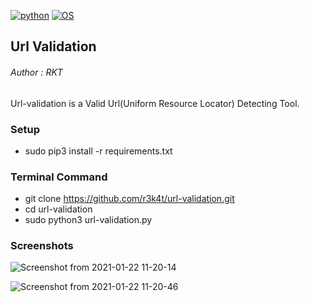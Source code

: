 [![python](https://img.shields.io/badge/Python-3.9.0-purple.svg)](https://www.python.org/downloads/release/python-390/)
[![OS](https://img.shields.io/badge/Tested%20On-Linux-purple.svg)](https://en.wikipedia.org/wiki/Linux)


<h2> Url Validation </h2>


<h6>Author : RKT</h6>


Url-validation is a  Valid Url(Uniform Resource Locator) Detecting Tool.


### Setup ###

+ sudo pip3 install -r requirements.txt

### Terminal Command ###

+ git clone https://github.com/r3k4t/url-validation.git
+ cd url-validation
+ sudo python3 url-validation.py


### Screenshots ###


![Screenshot from 2021-01-22 11-20-14](https://user-images.githubusercontent.com/69615463/105450484-c0903400-5ca4-11eb-9d0b-5a5310011557.png)


![Screenshot from 2021-01-22 11-20-46](https://user-images.githubusercontent.com/69615463/105450620-0e0ca100-5ca5-11eb-9cb4-ee08903a136a.png)



